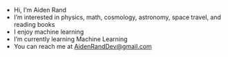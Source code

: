 - Hi, I’m Aiden Rand
- I’m interested in physics, math, cosmology, astronomy, space travel, and reading books
- I enjoy machine learning
- I’m currently learning Machine Learning
- You can reach me at AidenRandDev@gmail.com

<!---
Cortrax/Cortrax is a ✨ special ✨ repository because its `README.md` (this file) appears on your GitHub profile.
You can click the Preview link to take a look at your changes.
--->
